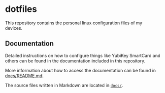 # dotfiles

This repository contains the personal linux configuration files of my devices.

## Documentation

Detailed instructions on how to configure things like YubiKey SmartCard and others can be found in the documentation included in this repository.

More information about how to access the documentation can be found in [docs/README.md](docs/README.md).

The source files written in Markdown are located in [`docs/`](docs/).
